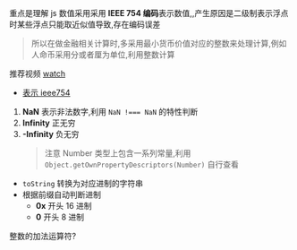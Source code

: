 
重点是理解 js 数值采用采用 **IEEE 754 编码**表示数值,,产生原因是二级制表示浮点时某些浮点只能取近似值导致,存在编码误差

> 所以在做金融相关计算时,多采用最小货币价值对应的整数来处理计算,例如人命币采用分或者厘为单位,利用整数计算

推荐视频 [watch](https://www.youtube.com/watch?v=wPBjd-vb9eI)

- [表示 ieee754](https://www.youtube.com/watch?v=8afbTaA-gOQ)

1. **NaN** 表示非法数字,利用 `NaN !=== NaN` 的特性判断
2. **Infinity** 正无穷
3. **-Infinity** 负无穷
    > 注意 Number 类型上包含一系列常量,利用`Object.getOwnPropertyDescriptors(Number)` 自行查看

- `toString` 转换为对应进制的字符串
- 根据前缀自动判断进制
  - **0x** 开头 16 进制
  - **0** 开头 8 进制

整数的加法运算符?
